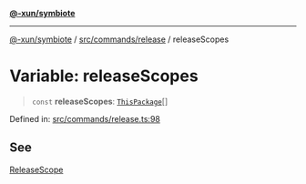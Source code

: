 [**@-xun/symbiote**](../../../../README.md)

***

[@-xun/symbiote](../../../../README.md) / [src/commands/release](../README.md) / releaseScopes

# Variable: releaseScopes

> `const` **releaseScopes**: [`ThisPackage`](../../../configure/enumerations/ThisPackageGlobalScope.md#thispackage)[]

Defined in: [src/commands/release.ts:98](https://github.com/Xunnamius/symbiote/blob/1546ab8527a571efe54081d7614bd35a9d6e0c3c/src/commands/release.ts#L98)

## See

[ReleaseScope](../../../configure/enumerations/ThisPackageGlobalScope.md)

